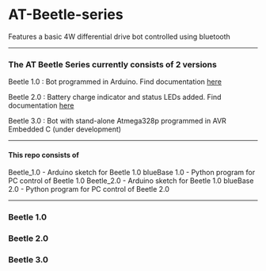 # AT-Beetle-series
Features a basic 4W differential drive bot controlled using bluetooth

---------------------------------------------------

### The AT Beetle Series currently consists of 2 versions

Beetle 1.0 : Bot programmed in Arduino. Find documentation [here](https://drive.google.com/file/d/1O8jsXvyHGSvJ-NoJk-A0u-jEzZmBzqlN/view?usp=sharing)

Beetle 2.0 : Battery charge indicator and status LEDs added. Find documentation [here](https://drive.google.com/file/d/1F99GfaOCCNUwm-hSwoWTLs1zhBT_0lGp/view?usp=sharing)

Beetle 3.0 : Bot with stand-alone Atmega328p programmed in AVR Embedded C (under development)

-----------------------------------------------------

#### This repo consists of
Beetle_1.0 - Arduino sketch for Beetle 1.0
blueBase 1.0 - Python program for PC control of Beetle 1.0 
Beetle_2.0 - Arduino sketch for Beetle 1.0
blueBase 2.0 - Python program for PC control of Beetle 2.0

------------------------------------------------------

### Beetle 1.0

### Beetle 2.0

### Beetle 3.0
